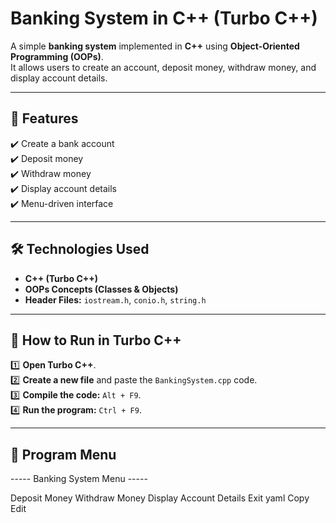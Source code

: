 

# Banking System in C++ (Turbo C++)

A simple **banking system** implemented in **C++** using **Object-Oriented Programming (OOPs)**.  
It allows users to create an account, deposit money, withdraw money, and display account details.

---

## 🚀 Features
✔️ Create a bank account  
✔️ Deposit money  
✔️ Withdraw money  
✔️ Display account details  
✔️ Menu-driven interface  

---

## 🛠️ Technologies Used
- **C++ (Turbo C++)**  
- **OOPs Concepts (Classes & Objects)**  
- **Header Files:** `iostream.h`, `conio.h`, `string.h`

---

## 📌 How to Run in Turbo C++
1️⃣ **Open Turbo C++**.  
2️⃣ **Create a new file** and paste the `BankingSystem.cpp` code.  
3️⃣ **Compile the code:** `Alt + F9`.  
4️⃣ **Run the program:** `Ctrl + F9`.  

---

## 📜 Program Menu
----- Banking System Menu -----

Deposit Money
Withdraw Money
Display Account Details
Exit
yaml
Copy
Edit

